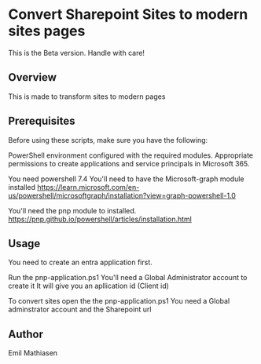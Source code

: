# Convert Sharepoint Sites to modern sites pages
This is the Beta version. Handle with care!

## Overview
This is made to transform sites to modern pages


## Prerequisites
Before using these scripts, make sure you have the following:

PowerShell environment configured with the required modules.
Appropriate permissions to create applications and service principals in Microsoft 365.

You need powershell 7.4
You'll need to have the Microsoft-graph module installed
https://learn.microsoft.com/en-us/powershell/microsoftgraph/installation?view=graph-powershell-1.0

You'll need the pnp module to installed.
https://pnp.github.io/powershell/articles/installation.html 

## Usage
You need to create an entra application first.

Run the pnp-application.ps1
You'll need a Global Administrator account to create it
It will give you an apllication id (Client id)

To convert sites open the the pnp-application.ps1
You need a Global adminstrator account and the Sharepoint url


## Author

Emil Mathiasen
